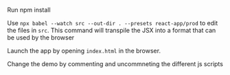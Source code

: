 Run npm install

Use `npx babel --watch src --out-dir . --presets react-app/prod` to edit the files
in `src`. This command will transpile the JSX into a format that can be used by the
browser

Launch the app by opening `index.html` in the browser.

Change the demo by commenting and uncommneting the different js scripts